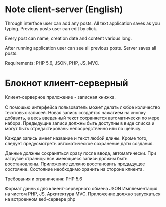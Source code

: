 # Note client-server (English)

Through interface user can add any posts.
All text application saves as you typing.
Previous posts user can edit by click. 

Every post can name, creation date and content various long.

After running application user can see all previous posts. 
Server saves all posts.

Requirements:
PHP 5.6, JSON, PHP, JS, MVC. 

# Блокнот клиент-серверный

Клиент-серверное приложение - записная книжка.

С помощью интерфейса пользователь может делать любое количество текстовых записей. 
Новая запись создаётся нажатием на кнопку добавить, а весь введенный текст сохраняется автоматически по мере набора.
Предыдущие записи должны быть доступны в виде списка и могут быть отредактированы непосредственно или по щелчку.

Каждая запись имеет название и текст любой длины. Кроме того, следует предусмотреть автоматическое сохранение даты создания.

Данные должны сохраняться сразу после ввода, автоматически.
При загрузке страницы все имеющиеся записи должны быть восстановлены. Приложение должно восстановить предыдущее состояние. Состояние необходимо хранить на стороне клиента.

Требования и ограничения:
PHP 5.6

Формат данных для клиент-серверного обмена JSON
Имплементация на чистом PHP, JS. Архитектура MVC. 
Приложение должно запускаться на встроенном веб-сервере php
